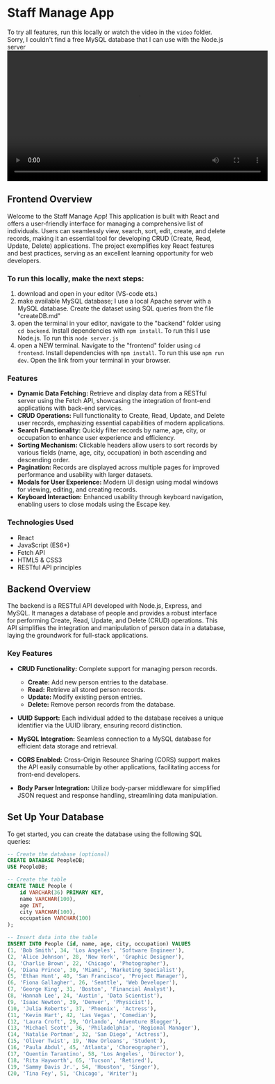 # Staff Manage App
To try all features, run this locally or watch the video in the ```video``` folder. Sorry, I couldn't find a free MySQL database that I can use with the Node.js server
<video width="600" controls>
  <source src="https://raw.githubusercontent.com/mystyButterfly/staff-manage/main/video/staffVideo.mp4" type="video/mp4">
  Your browser does not support the video tag.
</video>
## Frontend Overview

Welcome to the Staff Manage App! This application is built with React and offers a user-friendly interface for managing a comprehensive list of individuals. Users can seamlessly view, search, sort, edit, create, and delete records, making it an essential tool for developing CRUD (Create, Read, Update, Delete) applications. The project exemplifies key React features and best practices, serving as an excellent learning opportunity for web developers.

### To run this locally, make the next steps:
1) download and open in your editor (VS-code ets.)
2) make available MySQL database; I use a local Apache server with a MySQL database. Create the dataset using SQL queries from the file "createDB.md"
3) open the terminal in your editor, navigate to the "backend" folder using ```cd backend```. Install dependencies with ```npm install```. To run this I use Node.js. To run this ```node server.js```
4) open a NEW terminal. Navigate to the "frontend" folder using ```cd frontend```. Install dependencies with ```npm install```. To run this use ```npm run dev```. Open the link from your terminal in your browser.
   
### Features

- **Dynamic Data Fetching:** Retrieve and display data from a RESTful server using the Fetch API, showcasing the integration of front-end applications with back-end services.
- **CRUD Operations:** Full functionality to Create, Read, Update, and Delete user records, emphasizing essential capabilities of modern applications.
- **Search Functionality:** Quickly filter records by name, age, city, or occupation to enhance user experience and efficiency.
- **Sorting Mechanism:** Clickable headers allow users to sort records by various fields (name, age, city, occupation) in both ascending and descending order.
- **Pagination:** Records are displayed across multiple pages for improved performance and usability with larger datasets.
- **Modals for User Experience:** Modern UI design using modal windows for viewing, editing, and creating records.
- **Keyboard Interaction:** Enhanced usability through keyboard navigation, enabling users to close modals using the Escape key.

### Technologies Used

- React
- JavaScript (ES6+)
- Fetch API
- HTML5 & CSS3
- RESTful API principles

## Backend Overview

The backend is a RESTful API developed with Node.js, Express, and MySQL. It manages a database of people and provides a robust interface for performing Create, Read, Update, and Delete (CRUD) operations. This API simplifies the integration and manipulation of person data in a database, laying the groundwork for full-stack applications.

### Key Features

- **CRUD Functionality:** Complete support for managing person records.
  - **Create:** Add new person entries to the database.
  - **Read:** Retrieve all stored person records.
  - **Update:** Modify existing person entries.
  - **Delete:** Remove person records from the database.
  
- **UUID Support:** Each individual added to the database receives a unique identifier via the UUID library, ensuring record distinction.
- **MySQL Integration:** Seamless connection to a MySQL database for efficient data storage and retrieval.
- **CORS Enabled:** Cross-Origin Resource Sharing (CORS) support makes the API easily consumable by other applications, facilitating access for front-end developers.
- **Body Parser Integration:** Utilize body-parser middleware for simplified JSON request and response handling, streamlining data manipulation.

## Set Up Your Database

To get started, you can create the database using the following SQL queries:

```sql
-- Create the database (optional)
CREATE DATABASE PeopleDB;
USE PeopleDB;

-- Create the table
CREATE TABLE People (
    id VARCHAR(36) PRIMARY KEY,
    name VARCHAR(100),
    age INT,
    city VARCHAR(100),
    occupation VARCHAR(100)
);

-- Insert data into the table
INSERT INTO People (id, name, age, city, occupation) VALUES
(1, 'Bob Smith', 34, 'Los Angeles', 'Software Engineer'),
(2, 'Alice Johnson', 28, 'New York', 'Graphic Designer'),
(3, 'Charlie Brown', 22, 'Chicago', 'Photographer'),
(4, 'Diana Prince', 30, 'Miami', 'Marketing Specialist'),
(5, 'Ethan Hunt', 40, 'San Francisco', 'Project Manager'),
(6, 'Fiona Gallagher', 26, 'Seattle', 'Web Developer'),
(7, 'George King', 31, 'Boston', 'Financial Analyst'),
(8, 'Hannah Lee', 24, 'Austin', 'Data Scientist'),
(9, 'Isaac Newton', 39, 'Denver', 'Physicist'),
(10, 'Julia Roberts', 37, 'Phoenix', 'Actress'),
(11, 'Kevin Hart', 42, 'Las Vegas', 'Comedian'),
(12, 'Laura Croft', 29, 'Orlando', 'Adventure Blogger'),
(13, 'Michael Scott', 36, 'Philadelphia', 'Regional Manager'),
(14, 'Natalie Portman', 32, 'San Diego', 'Actress'),
(15, 'Oliver Twist', 19, 'New Orleans', 'Student'),
(16, 'Paula Abdul', 45, 'Atlanta', 'Choreographer'),
(17, 'Quentin Tarantino', 58, 'Los Angeles', 'Director'),
(18, 'Rita Hayworth', 65, 'Tucson', 'Retired'),
(19, 'Sammy Davis Jr.', 54, 'Houston', 'Singer'),
(20, 'Tina Fey', 51, 'Chicago', 'Writer');
```
